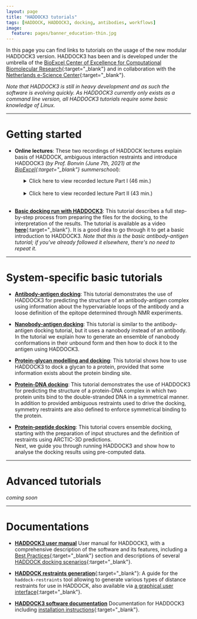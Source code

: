 ```yaml
---
layout: page
title: "HADDOCK3 tutorials"
tags: [HADDOCK, HADDOCK3, docking, antibodies, workflows]
image:
  feature: pages/banner_education-thin.jpg
---
```

In this page you can find links to tutorials on the usage of the new modular HADDOCK3 version. HADDOCK3 has been and is developed under
the umbrella of the [BioExcel Center of Excellence for Computational Biomolecular Research](https://www.bioexcel.eu){:target="_blank"} and in collaboration with the [Netherlands e-Science Center](https://www.esciencecenter.nl/){:target="_blank"}. 

_Note that HADDOCK3 is still in heavy development and as such the software is evolving quickly._
_As HADDOCK3 currently only exists as a command line version, all HADDOCK3 tutorials require some basic knowledge of Linux._

<hr>

# Getting started

* **Online lectures**:
  These two recordings of HADDOCK lectures explain basis of HADDOCK, ambiguous interaction restraints and introduce HADDOCK3 (*by Prof. Bonvin (June 7th, 2021) at the [BioExcel](https://www.bioexcel.eu){:target="_blank"} summerschool*):

  <ul>
  <details>
  <summary>Click here to view recorded lecture Part I (46 min.)
  </summary>
    <iframe width="560" height="315" src="https://www.youtube.com/embed/N2Sr4qtRKhs" title="YouTube video player" frameborder="0" allow="accelerometer; autoplay; clipboard-write; encrypted-media; gyroscope; picture-in-picture" allowfullscreen></iframe> 
  </details>
  <br>
  </ul>
  <ul>
  <details>
  <summary>Click here to view recorded lecture Part II (43 min.)
  </summary>
     <iframe width="560" height="315" src="https://www.youtube.com/embed/qpx6bQZhWrU" title="YouTube video player" frameborder="0" allow="accelerometer; autoplay; clipboard-write; encrypted-media; gyroscope; picture-in-picture" allowfullscreen></iframe>
  </details>
  <br>
  </ul>

* [**Basic docking run with HADDOCK3**](/education/HADDOCK3/HADDOCK3-antibody-antigen):
  This tutorial describes a full step-by-step process from preparing the files for the docking, to the interpretation of the results. The tutorial is available as a video [**here**](https://youtu.be/0pLOPev3ni0?feature=shared){:target="_blank"}. It is a good idea to go through it to get a basic introduction to HADDOCK3. *Note that this is the basic antibody-antigen tutorial; if you've already followed it elsewhere, there's no need to repeat it.*

<hr>

# System-specific basic tutorials

* [**Antibody-antigen docking**](/education/HADDOCK3/HADDOCK3-antibody-antigen):
  This tutorial demonstrates the use of HADDOCK3 for predicting the structure of an antibody-antigen complex using information
  about the hypervariable loops of the antibody and a loose definition of the epitope determined through NMR experiments.

* [**Nanobody-antigen docking**](/education/HADDOCK3/HADDOCK3-nanobody-antigen):
  This tutorial is similar to the antibody-antigen docking tutorial, but it uses a nanobody instead of an antibody. In the tutorial we explain how to generate an ensemble of nanobody conformations in their unbound form and then how to dock it to the antigen using HADDOCK3.

* [**Protein-glycan modelling and docking**](/education/HADDOCK3/HADDOCK3-protein-glycan):
  This tutorial shows how to use HADDOCK3 to dock a glycan to a protein, provided that some information exists about the protein binding site.

* [**Protein-DNA docking**](/education/HADDOCK3/HADDOCK3-protein-DNA-basic):
  This tutorial demonstrates the use of HADDOCK3 for predicting the structure of a protein-DNA complex in which two protein units bind 
  to the double-stranded DNA in a symmetrical manner.
  In addition to provided ambiguous restraints used to drive the docking, symmetry restraints are also defined to enforce symmetrical binding to the protein.

* [**Protein-peptide docking**](/education/HADDOCK3/HADDOCK3-protein-peptide):
  This tutorial covers ensemble docking, starting with the preparation of input structures and the definition of restraints using ARCTIC-3D predictions.  
  Next, we guide you through running HADDOCK3 and show how to analyse the docking results using pre-computed data.


<hr>

# Advanced tutorials

*coming soon*

<hr>

# Documentations

* [**HADDOCK3 user manual**](https://www.bonvinlab.org/haddock3-user-manual/)
  User manual for HADDOCK3, with a comprehensive description of the software and its features, including a [Best Practices](https://www.bonvinlab.org/haddock3-user-manual/bpg.html){:target="_blank"} section and descriptions of several [HADDOCK docking scenarios](https://www.bonvinlab.org/haddock3-user-manual/docking_scenarios.html){:target="_blank"}.

* [**HADDOCK restraints generation**](https://www.bonvinlab.org/haddock-restraints/home.html){:target="_blank"}:
  A guide for the `haddock-restraints` tool allowing to generate various types of distance restraints for use in HADDOCK, also available via [a graphical user interface](http://wenmr.science.uu.nl/haddock-restraints){:target="_blank"}.

* [**HADDOCK3 software documentation**](https://www.bonvinlab.org/haddock3)
  Documentation for HADDOCK3 including [installation instructions](https://www.bonvinlab.org/haddock3/INSTALL.html){:target="_blank"}.
